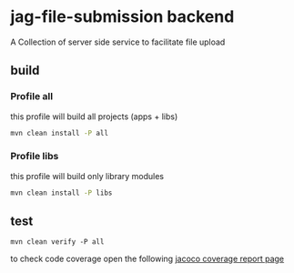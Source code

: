 # jag-file-submission backend

A Collection of server side service to facilitate file upload

## build

### Profile all

this profile will build all projects (apps + libs)

```bash
mvn clean install -P all
```

### Profile libs

this profile will build only library modules

```bash
mvn clean install -P libs
```

## test

```
mvn clean verify -P all
```

to check code coverage open the following [jacoco coverage report page](coverage-report/target/site/jacoco-aggregate/index/html)

